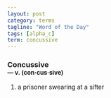 ```yaml
---
layout: post
category: terms
tagline: "Word of the Day"
tags: [alpha_c]
term: concussive
---
```


<h3>Concussive<br/> <small>&mdash; v. (con<span>&middot;</span>cus<span>&middot;</span>sive)</small></h3>
<p><ol><li>a prisoner swearing at a sifter</li>
</ol></p>
